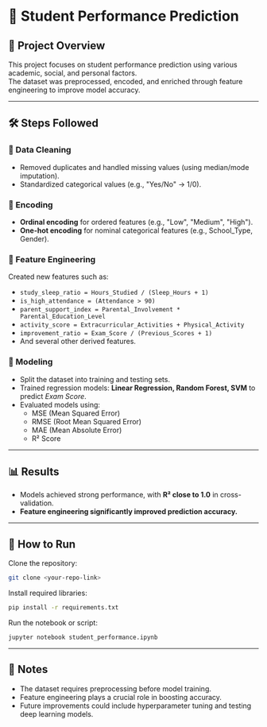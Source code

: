 # 📘 Student Performance Prediction

## 📌 Project Overview
This project focuses on student performance prediction using various academic, social, and personal factors.  
The dataset was preprocessed, encoded, and enriched through feature engineering to improve model accuracy.

---

## 🛠️ Steps Followed

### 🔹 Data Cleaning
- Removed duplicates and handled missing values (using median/mode imputation).  
- Standardized categorical values (e.g., "Yes/No" → 1/0).  

### 🔹 Encoding
- **Ordinal encoding** for ordered features (e.g., "Low", "Medium", "High").  
- **One-hot encoding** for nominal categorical features (e.g., School_Type, Gender).  

### 🔹 Feature Engineering
Created new features such as:  
- `study_sleep_ratio = Hours_Studied / (Sleep_Hours + 1)`  
- `is_high_attendance = (Attendance > 90)`  
- `parent_support_index = Parental_Involvement * Parental_Education_Level`  
- `activity_score = Extracurricular_Activities + Physical_Activity`  
- `improvement_ratio = Exam_Score / (Previous_Scores + 1)`  
- And several other derived features.  

### 🔹 Modeling
- Split the dataset into training and testing sets.  
- Trained regression models: **Linear Regression, Random Forest, SVM** to predict *Exam Score*.  
- Evaluated models using:  
  - MSE (Mean Squared Error)  
  - RMSE (Root Mean Squared Error)  
  - MAE (Mean Absolute Error)  
  - R² Score  

---

## 📊 Results
- Models achieved strong performance, with **R² close to 1.0** in cross-validation.  
- **Feature engineering significantly improved prediction accuracy.**  

---

## 🚀 How to Run

Clone the repository:
```bash
git clone <your-repo-link>
```

Install required libraries:
```bash
pip install -r requirements.txt
```

Run the notebook or script:
```bash
jupyter notebook student_performance.ipynb
```

---

## 📌 Notes
- The dataset requires preprocessing before model training.  
- Feature engineering plays a crucial role in boosting accuracy.  
- Future improvements could include hyperparameter tuning and testing deep learning models.  
